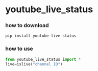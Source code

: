 # youtube_live_status

### how to download
`pip install youtube-live-status`

### how to use

```python
from youtube_live_status import *
live=islive("channel ID")
```
